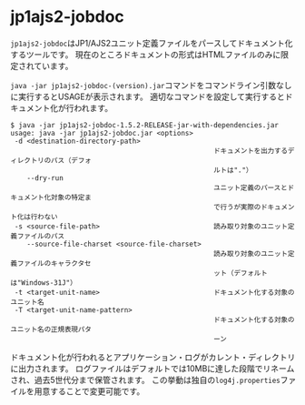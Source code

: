 # jp1ajs2-jobdoc

`jp1ajs2-jobdoc`はJP1/AJS2ユニット定義ファイルをパースしてドキュメント化するツールです。
現在のところドキュメントの形式はHTMLファイルのみに限定されています。

`java -jar jp1ajs2-jobdoc-(version).jar`コマンドをコマンドライン引数なしに実行するとUSAGEが表示されます。
適切なコマンドを設定して実行するとドキュメント化が行われます。

```
$ java -jar jp1ajs2-jobdoc-1.5.2-RELEASE-jar-with-dependencies.jar 
usage: java -jar jp1ajs2-jobdoc.jar <options>
 -d <destination-directory-path>
                                                  ドキュメントを出力するディレクトリのパス（デフォ
                                                  ルトは"."）
    --dry-run
                                                  ユニット定義のパースとドキュメント化対象の特定ま
                                                  で行うが実際のドキュメント化は行わない
 -s <source-file-path>                            読み取り対象のユニット定義ファイルのパス
    --source-file-charset <source-file-charset>
                                                  読み取り対象のユニット定義ファイルのキャラクタセ
                                                  ット（デフォルトは"Windows-31J"）
 -t <target-unit-name>                            ドキュメント化する対象のユニット名
 -T <target-unit-name-pattern>
                                                  ドキュメント化する対象のユニット名の正規表現パタ
                                                  ーン
```
ドキュメント化が行われるとアプリケーション・ログがカレント・ディレクトリに出力されます。
ログファイルはデフォルトでは10MBに達した段階でリネームされ、過去5世代分まで保管されます。
この挙動は独自の`log4j.properties`ファイルを用意することで変更可能です。
